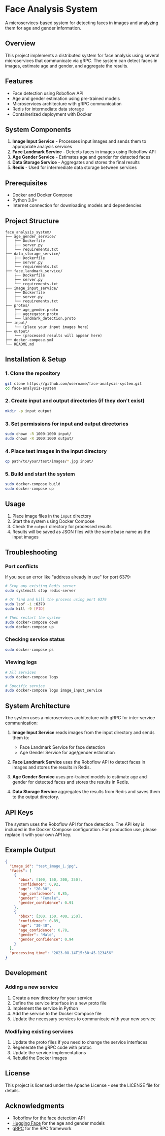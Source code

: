 # Face Analysis System

A microservices-based system for detecting faces in images and analyzing them for age and gender information.

## Overview

This project implements a distributed system for face analysis using several microservices that communicate via gRPC. The system can detect faces in images, estimate age and gender, and aggregate the results.


## Features

- Face detection using Roboflow API
- Age and gender estimation using pre-trained models
- Microservices architecture with gRPC communication
- Redis for intermediate data storage
- Containerized deployment with Docker

## System Components

1. **Image Input Service** - Processes input images and sends them to appropriate analysis services
2. **Face Landmark Service** - Detects faces in images using Roboflow API
3. **Age Gender Service** - Estimates age and gender for detected faces
4. **Data Storage Service** - Aggregates and stores the final results
5. **Redis** - Used for intermediate data storage between services

## Prerequisites

- Docker and Docker Compose
- Python 3.9+
- Internet connection for downloading models and dependencies

## Project Structure

```
face_analysis_system/
├── age_gender_service/
│   ├── Dockerfile
│   ├── server.py
│   └── requirements.txt
├── data_storage_service/
│   ├── Dockerfile
│   ├── server.py
│   └── requirements.txt
├── face_landmark_service/
│   ├── Dockerfile
│   ├── server.py
│   └── requirements.txt
├── image_input_service/
│   ├── Dockerfile
│   ├── server.py
│   └── requirements.txt
├── protos/
│   ├── age_gender.proto
│   ├── aggregator.proto
│   └── landmark_detection.proto
├── input/
│   └── (place your input images here)
├── output/
│   └── (processed results will appear here)
├── docker-compose.yml
└── README.md
```

## Installation & Setup

### 1. Clone the repository

```bash
git clone https://github.com/username/face-analysis-system.git
cd face-analysis-system
```

### 2. Create input and output directories (if they don't exist)

```bash
mkdir -p input output
```

### 3. Set permissions for input and output directories

```bash
sudo chown -R 1000:1000 input/
sudo chown -R 1000:1000 output/
```

### 4. Place test images in the input directory

```bash
cp path/to/your/test/images/*.jpg input/
```

### 5. Build and start the system

```bash
sudo docker-compose build
sudo docker-compose up
```

## Usage

1. Place image files in the `input` directory
2. Start the system using Docker Compose
3. Check the `output` directory for processed results
4. Results will be saved as JSON files with the same base name as the input images

## Troubleshooting

### Port conflicts

If you see an error like "address already in use" for port 6379:

```bash
# Stop any existing Redis server
sudo systemctl stop redis-server

# Or find and kill the process using port 6379
sudo lsof -i :6379
sudo kill -9 [PID]

# Then restart the system
sudo docker-compose down
sudo docker-compose up
```

### Checking service status

```bash
sudo docker-compose ps
```

### Viewing logs

```bash
# All services
sudo docker-compose logs

# Specific service
sudo docker-compose logs image_input_service
```

## System Architecture

The system uses a microservices architecture with gRPC for inter-service communication:

1. **Image Input Service** reads images from the input directory and sends them to:
   - Face Landmark Service for face detection
   - Age Gender Service for age/gender estimation

2. **Face Landmark Service** uses the Roboflow API to detect faces in images and stores the results in Redis.

3. **Age Gender Service** uses pre-trained models to estimate age and gender for detected faces and stores the results in Redis.

4. **Data Storage Service** aggregates the results from Redis and saves them to the output directory.

## API Keys

The system uses the Roboflow API for face detection. The API key is included in the Docker Compose configuration. For production use, please replace it with your own API key.

## Example Output

```json
{
  "image_id": "test_image_1.jpg",
  "faces": [
    {
      "bbox": [100, 150, 200, 250],
      "confidence": 0.92,
      "age": "20-30",
      "age_confidence": 0.85,
      "gender": "Female",
      "gender_confidence": 0.91
    },
    {
      "bbox": [300, 150, 400, 250],
      "confidence": 0.89,
      "age": "30-40",
      "age_confidence": 0.78,
      "gender": "Male",
      "gender_confidence": 0.94
    }
  ],
  "processing_time": "2023-08-14T15:30:45.123456"
}
```

## Development

### Adding a new service

1. Create a new directory for your service
2. Define the service interface in a new proto file
3. Implement the service in Python
4. Add the service to the Docker Compose file
5. Update the necessary services to communicate with your new service

### Modifying existing services

1. Update the proto files if you need to change the service interfaces
2. Regenerate the gRPC code with protoc
3. Update the service implementations
4. Rebuild the Docker images

## License

This project is licensed under the Apache License - see the LICENSE file for details.

## Acknowledgments

- [Roboflow](https://roboflow.com/) for the face detection API
- [Hugging Face](https://huggingface.co/) for the age and gender models
- [gRPC](https://grpc.io/) for the RPC framework
